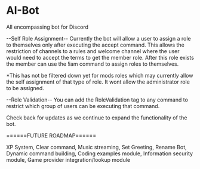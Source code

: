 # AI-Bot
All encompassing bot for Discord

--Self Role Assignment--
Currently the bot will allow a user to assign a role to themselves only after executing the accept command.  This allows the restriction of channels to a rules and welcome channel where the user would need to accept the terms to get the member role.  After this role exists the member can use the !iam command to assign roles to themselves.

*This has not be filtered down yet for mods roles which may currently allow the self assignment of that type of role.  It wont allow the administrator role to be assigned.

--Role Validation--
You can add the RoleValidation tag to any command to restrict which group of users can be executing that command.


Check back for updates as we continue to expand the functionality of the bot.

======FUTURE ROADMAP======


XP System, 
Clear command, 
Music streaming, 
Set Greeting, 
Rename Bot, 
Dynamic command building, 
Coding examples module, 
Information security module, 
Game provider integration/lookup module 

